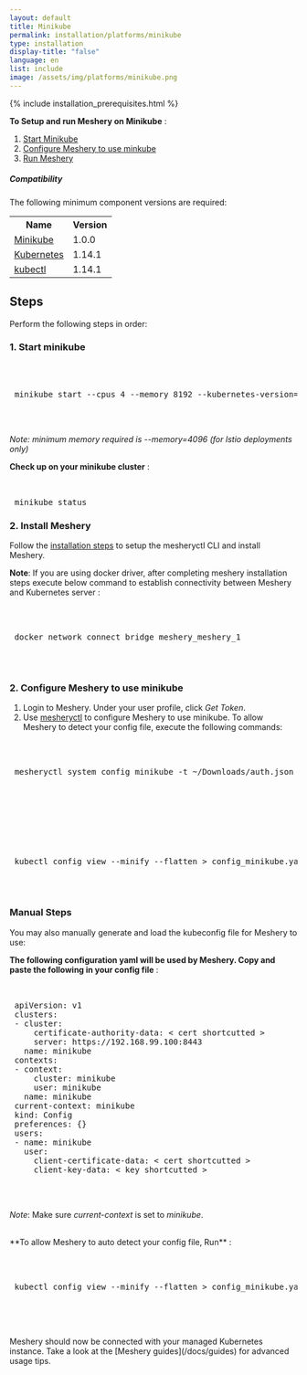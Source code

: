 ```yaml
---
layout: default
title: Minikube
permalink: installation/platforms/minikube
type: installation
display-title: "false"
language: en
list: include
image: /assets/img/platforms/minikube.png
---
```


{% include installation_prerequisites.html %}

**To Setup and run Meshery on Minikube** :

1. [Start Minikube](#1-start-minikube)
1. [Configure Meshery to use minkube](#2-configure-meshery-to-use-minikube)
1. [Run Meshery](#3-set-up-meshery)

##### Compatibility
The following minimum component versions are required:

<table id="compatibility-table">
  <tr>
    <th id="model">Name</th>
    <th id="model">Version</th> 
  </tr>
  <tr>
    <td><a href="https://kubernetes.io/docs/tasks/tools/install-minikube/">Minikube</a></td>
    <td>1.0.0 </td>
  </tr>
  <tr>
    <td><a href="https://istio.io/docs/setup/kubernetes/prepare/platform-setup/minikube/">Kubernetes</a></td>
    <td>1.14.1</td>
  </tr>
  <tr>
    <td><a href="https://kubernetes.io/docs/tasks/tools/install-kubectl/">kubectl</a></td>
    <td>1.14.1</td>
  </tr>
</table>

## Steps
Perform the following steps in order:

### 1. Start minikube

 <pre class="codeblock-pre"><div class="codeblock">
 <div class="clipboardjs">
 minikube start --cpus 4 --memory 8192 --kubernetes-version=v1.14.1
 </div></div>
 </pre>

*Note: minimum memory required is --memory=4096 (for Istio deployments only)*

**Check up on your minikube cluster** :

<pre class="codeblock-pre"><div class="codeblock">
 <div class="clipboardjs"> minikube status </div></div></pre>

### 2. Install Meshery

Follow the [installation steps](/guides/mesheryctl) to setup the mesheryctl CLI and install Meshery.

**Note**: If you are using docker driver, after completing meshery installation steps execute below command to establish connectivity between Meshery and Kubernetes server :

 <pre class="codeblock-pre"><div class="codeblock">
 <div class="clipboardjs">
 docker network connect bridge meshery_meshery_1
 </div></div>
 </pre>

### 2. Configure Meshery to use minikube

1. Login to Meshery. Under your user profile, click *Get Token*.
2. Use [mesheryctl](/docs/installation#using-mesheryctl) to configure Meshery to use minikube. To allow Meshery to detect your config file, execute the following commands:

 <pre class="codeblock-pre"><div class="codeblock">
 <div class="clipboardjs">
 mesheryctl system config minikube -t ~/Downloads/auth.json
 </div></div>
 </pre>
<br />
 <pre class="codeblock-pre"><div class="codeblock">
 <div class="clipboardjs">
 kubectl config view --minify --flatten > config_minikube.yaml
 </div></div>
 </pre>

### Manual Steps

You may also manually generate and load the kubeconfig file for Meshery to use:

**The following configuration yaml will be used by Meshery. Copy and paste the following in your config file** : 

 <pre class="codeblock-pre">
 <div class="codeblock"><div class="clipboardjs">
 apiVersion: v1
 clusters:
 - cluster:
     certificate-authority-data: < cert shortcutted >
     server: https://192.168.99.100:8443
   name: minikube
 contexts:
 - context:
     cluster: minikube
     user: minikube
   name: minikube
 current-context: minikube
 kind: Config
 preferences: {}
 users:
 - name: minikube
   user:
     client-certificate-data: < cert shortcutted >
     client-key-data: < key shortcutted >
 </div></div>
 </pre>

_Note_: Make sure *current-context* is set to *minikube*.

<br />
**To allow Meshery to auto detect your config file, Run** :
 <pre class="codeblock-pre"><div class="codeblock">
 <div class="clipboardjs">
 kubectl config view --minify --flatten > config_minikube.yaml
 </div></div>
 </pre>

<br />
Meshery should now be connected with your managed Kubernetes instance. Take a look at the [Meshery guides](/docs/guides) for advanced usage tips.